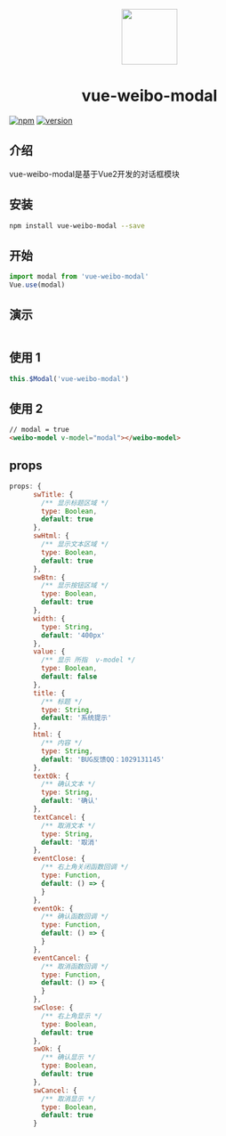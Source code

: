 <p align="center">
<img src="https://camo.githubusercontent.com/728ce9f78c3139e76fa69925ad7cc502e32795d2/68747470733a2f2f7675656a732e6f72672f696d616765732f6c6f676f2e706e67" alt="" width="100">
</p>
<h1 align="center">vue-weibo-modal</h1>

[![npm](https://img.shields.io/badge/npm-1.0.1-brightgreen.svg)](https://www.npmjs.com/package/forver)
[![version](https://img.shields.io/badge/IE-9+-green.svg)](https://www.npmjs.com/package/forver)

## 介绍

vue-weibo-modal是基于Vue2开发的对话框模块

## 安装
``` bash
npm install vue-weibo-modal --save
```

## 开始
``` js
import modal from 'vue-weibo-modal'
Vue.use(modal)
```

## 演示
<p align="center">
<img src="https://s1.ax1x.com/2018/09/06/i9z0Df.gif" alt="">
</p>

## 使用 1
``` js
this.$Modal('vue-weibo-modal')
```


## 使用 2
``` html
// modal = true
<weibo-model v-model="modal"></weibo-model>
```

## props
``` js
props: {
      swTitle: {
        /** 显示标题区域 */
        type: Boolean,
        default: true
      },
      swHtml: {
        /** 显示文本区域 */
        type: Boolean,
        default: true
      },
      swBtn: {
        /** 显示按钮区域 */
        type: Boolean,
        default: true
      },
      width: {
        type: String,
        default: '400px'
      },
      value: {
        /** 显示 所指  v-model */
        type: Boolean,
        default: false
      },
      title: {
        /** 标题 */
        type: String,
        default: '系统提示'
      },
      html: {
        /** 内容 */
        type: String,
        default: 'BUG反馈QQ：1029131145'
      },
      textOk: {
        /** 确认文本 */
        type: String,
        default: '确认'
      },
      textCancel: {
        /** 取消文本 */
        type: String,
        default: '取消'
      },
      eventClose: {
        /** 右上角关闭函数回调 */
        type: Function,
        default: () => {
        }
      },
      eventOk: {
        /** 确认函数回调 */
        type: Function,
        default: () => {
        }
      },
      eventCancel: {
        /** 取消函数回调 */
        type: Function,
        default: () => {
        }
      },
      swClose: {
        /** 右上角显示 */
        type: Boolean,
        default: true
      },
      swOk: {
        /** 确认显示 */
        type: Boolean,
        default: true
      },
      swCancel: {
        /** 取消显示 */
        type: Boolean,
        default: true
      }
```

